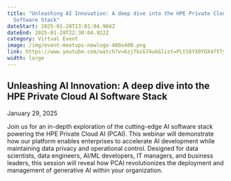 ```yaml
---
title: "Unleashing AI Innovation: A deep dive into the HPE Private Cloud AI
  Software Stack"
dateStart: 2025-01-28T23:01:04.904Z
dateEnd: 2025-01-29T22:30:04.922Z
category: Virtual Event
image: /img/event-meetups-newlogo-400x400.png
link: https://www.youtube.com/watch?v=6zj7biG74uk&list=PLtS6YX0YOX4f5TyRI7jUdjm7D9H4laNlF
width: large
---
```

## Unleashing AI Innovation: A deep dive into the HPE Private Cloud AI Software Stack

January 29, 2025

Join us for an in-depth exploration of the cutting-edge AI software stack powering the HPE Private Cloud AI (PCAI). This webinar will demonstrate how our platform enables enterprises to accelerate AI development while maintaining data privacy and operational control. Designed for data scientists, data engineers, AI/ML developers, IT managers, and business leaders, this session will reveal how PCAI revolutionizes the deployment and management of generative AI within your organization.
